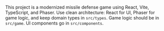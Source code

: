<!-- Use this file to provide workspace-specific custom instructions to Copilot. For more details, visit https://code.visualstudio.com/docs/copilot/copilot-customization#_use-a-githubcopilotinstructionsmd-file -->

This project is a modernized missile defense game using React, Vite, TypeScript, and Phaser. Use clean architecture: React for UI, Phaser for game logic, and keep domain types in `src/types`. Game logic should be in `src/game`. UI components go in `src/components`.
